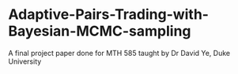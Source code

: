 # Adaptive-Pairs-Trading-with-Bayesian-MCMC-sampling
A final project paper done for MTH 585 taught by Dr David Ye, Duke University
